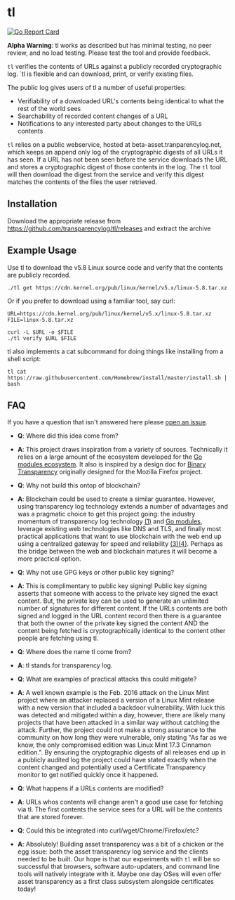 # tl

[![Go Report Card](https://goreportcard.com/badge/github.com/transparencylog/tl)](https://goreportcard.com/report/github.com/transparencylog/tl)

**Alpha Warning**: tl works as described but has minimal testing, no peer review, and no load testing. Please test the tool and provide feedback.

`tl` verifies the contents of URLs against a publicly recorded cryptographic log. `tl is flexible and can download, print, or verify existing files.

The public log gives users of tl a number of useful properties:

- Verifiability of a downloaded URL's contents being identical to what the rest of the world sees
- Searchability of recorded content changes of a URL
- Notifications to any interested party about changes to the URLs contents

`tl` relies on a public webservice, hosted at beta-asset.tranparencylog.net, which keeps an append only log of the cryptographic digests of all URLs it has seen. If a URL has not been seen before the service downloads the URL and stores a cryptographic digest of those contents in the log. The `tl` tool will then download the digest from the service and verify this digest matches the contents of the files the user retrieved.

## Installation

Download the appropriate release from https://github.com/transparencylog/tl/releases and extract the archive

## Example Usage

Use tl to download the v5.8 Linux source code and verify that the contents are publicly recorded.

```
./tl get https://cdn.kernel.org/pub/linux/kernel/v5.x/linux-5.8.tar.xz
```

Or if you prefer to download using a familiar tool, say curl:

```
URL=https://cdn.kernel.org/pub/linux/kernel/v5.x/linux-5.8.tar.xz
FILE=linux-5.8.tar.xz

curl -L $URL -o $FILE
./tl verify $URL $FILE
```

tl also implements a cat subcommand for doing things like installing from a shell script:

```
tl cat https://raw.githubusercontent.com/Homebrew/install/master/install.sh | bash
```

## FAQ

If you have a question that isn't answered here please [open an issue](https://github.com/transparencylog/tl/issues/new). 

- **Q**: Where did this idea come from?
- **A**: This project draws inspiration from a variety of sources. Technically it relies on a large amount of the ecosystem developed for the [Go modules ecosystem](https://proxy.golang.org). It also is inspired by a design doc for [Binary Transparency](https://wiki.mozilla.org/Security/Binary_Transparency) originally designed for the Mozilla Firefox project. 

- **Q**: Why not build this ontop of blockchain?
- **A**: Blockchain could be used to create a similar guarantee. However, using transparency log technology extends a number of advantages and was a pragmatic choice to get this project going: the industry momentum of transparency log technology [(1)](https://ct.cloudflare.com/about) and [Go modules](https://proxy.golang.org), leverage existing web technologies like DNS and TLS, and finally most practical applications that want to use blockchain with the web end up using a centralized gateway for speed and reliability [(3)](https://blog.cloudflare.com/cloudflare-ethereum-gateway/)[(4)](https://infura.io/docs/ethereum/json-rpc/eth_blockNumber). Perhaps as the bridge between the web and blockchain matures it will become a more practical option.

- **Q**: Why not use GPG keys or other public key signing?
- **A**: This is complimentary to public key signing! Public key signing asserts that someone with access to the private key signed the exact content. But, the private key can be used to generate an unlimited number of signatures for different content. If the URLs contents are both signed and logged in the URL content record then there is a guarantee that both the owner of the private key signed the content AND the content being fetched is cryptographically identical to the content other people are fetching using tl.

- **Q**: Where does the name tl come from?
- **A**: tl stands for transparency log.

- **Q**: What are examples of practical attacks this could mitigate?
- **A**: A well known example is the Feb. 2016 attack on the Linux Mint project where an attacker replaced a version of a Linux Mint release with a new version that included a backdoor vulnerability. With luck this was detected and mitigated within a day, however, there are likely many projects that have been attacked in a similar way without catching the attack. Further, the project could not make a strong assurance to the community on how long they were vulnerable, only stating "As far as we know, the only compromised edition was Linux Mint 17.3 Cinnamon edition.". By ensuring the cryptographic digests of all releases end up in a publicly audited log the project could have stated exactly when the content changed and potentially used a Certificate Transparency monitor to get notified quickly once it happened.

- **Q**: What happens if a URLs contents are modified?
- **A**: URLs whos contents will change aren't a good use case for fetching via tl. The first contents the service sees for a URL will be the contents that are stored forever.

- **Q**: Could this be integrated into curl/wget/Chrome/Firefox/etc?
- **A**: Absolutely! Building asset transparency was a bit of a chicken or the egg issue: both the asset transparency log service and the clients needed to be built. Our hope is that our experiments with `tl` will be so successful that browsers, software auto-updaters, and command line tools will natively integrate with it. Maybe one day OSes will even offer asset transparency as a first class subsystem alongside certificates today!
